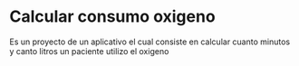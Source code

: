 # Calcular consumo oxigeno
Es un proyecto de un aplicativo el cual consiste en calcular cuanto minutos y canto litros un paciente utilizo el oxigeno
